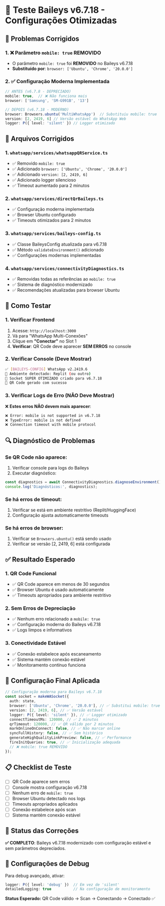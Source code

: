 # 🔧 Teste Baileys v6.7.18 - Configurações Otimizadas

## 🔧 Problemas Corrigidos

### 1. ❌ Parâmetro `mobile: true` REMOVIDO
- O parâmetro `mobile: true` foi **REMOVIDO** no Baileys v6.7.18
- **Substituído por**: `browser: ['Ubuntu', 'Chrome', '20.0.0']`

### 2. ✅ Configuração Moderna Implementada
```typescript
// ANTES (v6.7.8 - DEPRECIADO)
mobile: true,  // ❌ Não funciona mais
browser: ['Samsung', 'SM-G991B', '13']

// DEPOIS (v6.7.18 - MODERNO)
browser: Browsers.ubuntu('MultiWhatsApp')  // Substituiu mobile: true
version: [2, 2419, 6] // Versão estável do WhatsApp Web
logger: P({ level: 'silent' }) // Logger otimizado
```

## 🎯 Arquivos Corrigidos

### 1. `whatsapp/services/whatsappQRService.ts`
- ✅ Removido `mobile: true`
- ✅ Adicionado `browser: ['Ubuntu', 'Chrome', '20.0.0']`
- ✅ Adicionado `version: [2, 2419, 6]`
- ✅ Adicionado logger silencioso
- ✅ Timeout aumentado para 2 minutos

### 2. `whatsapp/services/directQrBaileys.ts`
- ✅ Configuração moderna implementada
- ✅ Browser Ubuntu configurado
- ✅ Timeouts otimizados para 2 minutos

### 3. `whatsapp/services/baileys-config.ts`
- ✅ Classe BaileysConfig atualizada para v6.7.18
- ✅ Método `validateEnvironment()` adicionado
- ✅ Configurações modernas implementadas

### 4. `whatsapp/services/connectivityDiagnostics.ts`
- ✅ Removidas todas as referências ao `mobile: true`
- ✅ Sistema de diagnóstico modernizado
- ✅ Recomendações atualizadas para browser Ubuntu

## 🚀 Como Testar

### 1. Verificar Frontend
1. Acesse: `http://localhost:3000`
2. Vá para "WhatsApp Multi-Conexões"
3. Clique em **"Conectar"** no Slot 1
4. **Verificar**: QR Code deve aparecer **SEM ERROS** no console

### 2. Verificar Console (Deve Mostrar)
```bash
✅ [BAILEYS-CONFIG] WhatsApp v2.2419.6
🔧 Ambiente detectado: Replit (ou outro)
🚀 Socket SUPER OTIMIZADO criado para v6.7.18
📱 QR Code gerado com sucesso
```

### 3. Verificar Logs de Erro (NÃO Deve Mostrar)
❌ **Estes erros NÃO devem mais aparecer**:
```bash
❌ Error: mobile is not supported in v6.7.18
❌ TypeError: mobile is not defined
❌ Connection timeout with mobile protocol
```

## 🔍 Diagnóstico de Problemas

### Se QR Code não aparece:
1. Verificar console para logs do Baileys
2. Executar diagnóstico:
```typescript
const diagnostics = await ConnectivityDiagnostics.diagnoseEnvironment();
console.log('Diagnósticos:', diagnostics);
```

### Se há erros de timeout:
1. Verificar se está em ambiente restritivo (Replit/HuggingFace)
2. Configuração ajusta automaticamente timeouts

### Se há erros de browser:
1. Verificar se `Browsers.ubuntu()` está sendo usado
2. Verificar se versão [2, 2419, 6] está configurada

## ✅ Resultado Esperado

### 1. QR Code Funcional
- ✅ QR Code aparece em menos de 30 segundos
- ✅ Browser Ubuntu é usado automaticamente
- ✅ Timeouts apropriados para ambiente restritivo

### 2. Sem Erros de Depreciação
- ✅ Nenhum erro relacionado a `mobile: true`
- ✅ Configuração moderna do Baileys v6.7.18
- ✅ Logs limpos e informativos

### 3. Conectividade Estável
- ✅ Conexão estabelece após escaneamento
- ✅ Sistema mantém conexão estável
- ✅ Monitoramento contínuo funciona

## 🔧 Configuração Final Aplicada

```typescript
// Configuração moderna para Baileys v6.7.18
const socket = makeWASocket({
  auth: state,
  browser: ['Ubuntu', 'Chrome', '20.0.0'], // ✅ Substitui mobile: true
  version: [2, 2419, 6], // ✅ Versão estável
  logger: P({ level: 'silent' }), // ✅ Logger otimizado
  connectTimeoutMs: 120000, // ✅ 2 minutos
  qrTimeout: 120000, // ✅ QR válido por 2 minutos
  markOnlineOnConnect: false, // ✅ Não marcar online
  syncFullHistory: false, // ✅ Sem histórico
  generateHighQualityLinkPreview: false, // ✅ Performance
  fireInitQueries: true, // ✅ Inicialização adequada
  // ❌ mobile: true REMOVIDO
});
```

## 📋 Checklist de Teste

- [ ] QR Code aparece sem erros
- [ ] Console mostra configuração v6.7.18
- [ ] Nenhum erro de `mobile: true`
- [ ] Browser Ubuntu detectado nos logs
- [ ] Timeouts apropriados aplicados
- [ ] Conexão estabelece após scan
- [ ] Sistema mantém conexão estável

## 🎉 Status das Correções

**✅ COMPLETO**: Baileys v6.7.18 modernizado com configuração estável e sem parâmetros depreciados.

## 🔧 Configurações de Debug

Para debug avançado, ativar:
```typescript
logger: P({ level: 'debug' })  // Em vez de 'silent'
detailedLogging: true          // Na configuração de monitoramento
```

**Status Esperado:** QR Code válido → Scan → Conectando → Conectado ✅ 